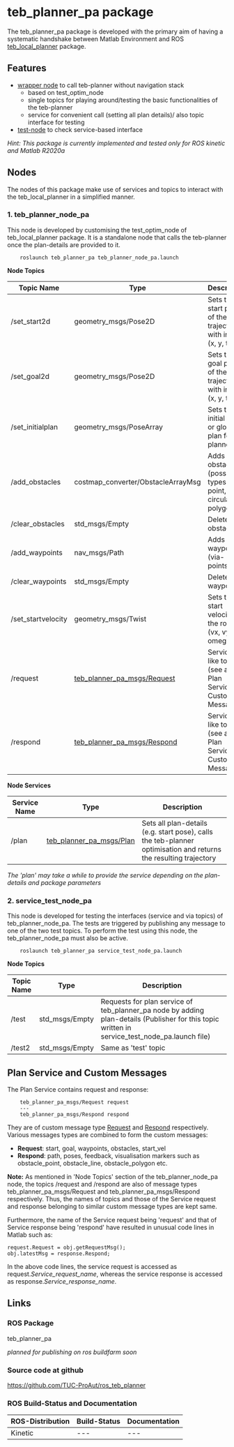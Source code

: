 # teb_planner_pa package

The teb_planner_pa package is developed with the primary aim of having a
systematic handshake between Matlab Environment and
ROS [teb_local_planner](http://wiki.ros.org/teb_local_planner) package.

## Features

* [wrapper node](teb_planner/src/teb_planner_node_pa.cpp) to call teb-planner
without navigation stack
    * based on test_optim_node
    * single topics for playing around/testing the basic functionalities of
    the teb-planner
    * service for convenient call (setting all plan details)/ also topic interface
    for testing
* [test-node](teb_planner/src/service_test_node_pa.cpp) to check service-based
interface

*Hint: This package is currently implemented and tested only for ROS kinetic and*
*Matlab R2020a*


## Nodes

The nodes of this package make use of services and topics to interact with the
teb_local_planner in a simplified manner.


### 1. teb_planner_node_pa
This node is developed by customising the test_optim_node of teb_local_planner
package. It is a standalone node that calls the teb-planner once the
plan-details are provided to it.


```
    roslaunch teb_planner_pa teb_planner_node_pa.launch
```

**Node Topics**

Topic Name      | Type                 | Description
----------------|----------------------|------------------------------------------------------------------
/set_start2d    | geometry_msgs/Pose2D | Sets the start pose of the trajectory with inputs (x, y, theta)
/set_goal2d     | geometry_msgs/Pose2D | Sets the goal pose of the trajectory with inputs (x, y, theta)
/set_initialplan| geometry_msgs/PoseArray | Sets the initial plan or global plan for teb planner
/add_obstacles  | costmap_converter/ObstacleArrayMsg| Adds obstacles (possible types are point, line, circular, polygonal)
/clear_obstacles| std_msgs/Empty       | Delete all obstacles
/add_waypoints  | nav_msgs/Path        | Adds waypoints (via-points)
/clear_waypoints| std_msgs/Empty       | Deletes all waypoints
/set_startvelocity| geometry_msgs/Twist| Sets the start velocity of the robot (vx, vy, omega)
/request        | [teb_planner_pa_msgs/Request](msg/Request.msg)| Service-like topic (see also Plan Service and Custom Messages)
/respond        | [teb_planner_pa_msgs/Respond](msg/Respond.msg)| Service-like topic (see also Plan Service and Custom Messages)

**Node Services**

Service Name | Type           | Description
-------------|----------------|------------------------------------------------------------------
/plan        | [teb_planner_pa_msgs/Plan](srv/Plan.srv) | Sets all plan-details (e.g. start pose), calls the teb-planner optimisation and returns the resulting trajectory

*The 'plan' may take a while to provide the service depending on the plan-details*
*and package parameters*



### 2. service_test_node_pa
This node is developed for testing the interfaces (service and via topics) of
teb_planner_node_pa. The tests are triggered by publishing any message to one
of the two test topics. To perform the test using this node, the
teb_planner_node_pa must also be active.



```
    roslaunch teb_planner_pa service_test_node_pa.launch
```

**Node Topics**

Topic Name | Type           | Description
-----------|----------------|---------------------------------------------------
/test      | std_msgs/Empty | Requests for plan service of teb_planner_pa node by adding plan-details (Publisher for this topic written in service_test_node_pa.launch file)
/test2     | std_msgs/Empty | Same as 'test' topic

##  Plan Service and Custom Messages


The Plan Service contains request and response:

~~~~~
    teb_planner_pa_msgs/Request request
    ---
    teb_planner_pa_msgs/Respond respond
~~~~~

They are of custom message type [Request](msgs/Request.msg) and [Respond](msgs/Respond.msg)
respectively. Various messages types are combined to form the custom messages:

- **Request**: start, goal, waypoints, obstacles, start_vel
- **Respond**: path, poses, feedback, visualisation markers such as
  obstacle_point, obstacle_line, obstacle_polygon etc.

**Note:** As mentioned in 'Node Topics' section of the teb_planner_node_pa node,
the topics /request and /respond are also of message types teb_planner_pa_msgs/Request and
teb_planner_pa_msgs/Respond respectively. Thus, the names of topics and those of the
Service request and response belonging to similar custom message types are kept same.

Furthermore, the name of the Service request being 'request' and that of Service response
being 'respond' have resulted in unusual code lines in Matlab such as:

```
request.Request = obj.getRequestMsg();
obj.latestMsg = response.Respond;

```

In the above code lines, the service request is accessed as request.*Service_request_name*,
whereas the service response is accessed as response.*Service_response_name*.


## Links

### ROS Package
teb_planner_pa

*planned for publishing on ros buildfarm soon*

### Source code at github
https://github.com/TUC-ProAut/ros_teb_planner 

### ROS Build-Status and Documentation

ROS-Distribution              | Build-Status      | Documentation
---------------------|-------------|----------------------------------------------------------
Kinetic              | ---| ---
